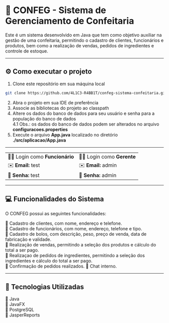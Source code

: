 # 🍰 CONFEG - Sistema de Gerenciamento de Confeitaria

Este é um sistema desenvolvido em Java que tem como objetivo auxiliar na gestão de uma confeitaria, permitindo o cadastro de clientes, funcionários e produtos, bem como a realização de vendas, pedidos de ingredientes e controle de estoque.

--- 

## ⚙️ Como executar o projeto

1. Clone este repositório em sua máquina local
```bash
git clone https://github.com/4L1C3-R4BB1T/confeg-sistema-confeitaria.git
```
2. Abra o projeto em sua IDE de preferência
3. Associe as bibliotecas do projeto ao classpath
4. Altere os dados do banco de dados para seu usuário e senha para a população do banco de dados  
  4.1 Obs.: os dados do banco de dados podem ser alterados no arquivo **configuracoes.properties**
5. Execute o arquivo **App.java** localizado no diretório **./src/aplicacao/App.java**

---

|                                |                            |
| ------------------------------ | -------------------------- |
| 👩‍💼 Login como **Funcionário** | 🧑‍💼 Login como **Gerente**  |
| ✉️ **Email:** test            | ✉️ **Email:** admin        |
| 🔑 **Senha:** test            | 🔑 **Senha:** admin        |

---

## 💻 Funcionalidades do Sistema

O CONFEG possui as seguintes funcionalidades:

🔸 Cadastro de clientes, com nome, endereço e telefone.  
🔸 Cadastro de funcionários, com nome, endereço, telefone e tipo.  
🔸 Cadastro de bolos, com descrição, peso, preço de venda, data de fabricação e validade.  
🔸 Realização de vendas, permitindo a seleção dos produtos e cálculo do total a ser pago.  
🔸 Realizaçao de pedidos de ingredientes, permitindo a seleção dos ingredientes e cálculo do total a ser pago.  
🔸 Confirmação de pedidos realizados.
🔸 Chat interno.

---

## 🔧 Tecnologias Utilizadas 

🔸 Java  
🔸 JavaFX  
🔸 PostgreSQL  
🔸 JasperReports  

